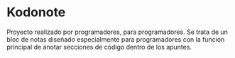 # Kodonote

Proyecto realizado por programadores, para programadores.
Se trata de un bloc de notas diseñado especialmente para programadores con la función principal de anotar secciones de código dentro de los apuntes.
